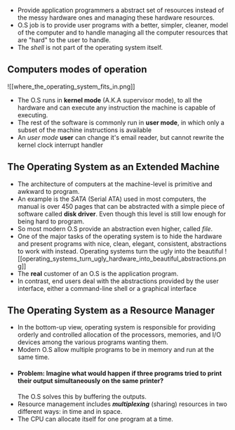 - Provide application programmers a abstract set of resources instead of the messy hardware ones and managing these hardware resources. 
- O.S job is to provide user programs with a better, simpler, cleaner, model of the computer and to handle managing all the computer resources that are "hard" to the user to handle.
- The *shell* is not part of the operating system itself.
## Computers modes of operation
![[where_the_operating_system_fits_in.png]]
- The O.S runs in **kernel mode** (A.K.A supervisor mode), to all the hardware and can execute any instruction the machine is capable of executing.
- The rest of the software is commonly run in **user mode**, in which only a
subset of the machine instructions is available
- An *user mode* **user** can change it's email reader, but cannot rewrite the kernel clock interrupt handler
## The Operating System as an Extended Machine
- The architecture of computers at the machine-level is primitive and awkward to program.
- An example is the *SATA* (Serial ATA) used in most computers, the manual is over 450 pages that can be abstracted with a simple piece of software called **disk driver**. Even though this level is still low enough for being hard to program.
- So most modern O.S provide an abstraction even higher, called *file*.
- One of the major tasks of the operating system is to hide the hardware and present programs with nice, clean, elegant, consistent, abstractions to work with instead. Operating systems turn the ugly into the beautiful
![[operating_systems_turn_ugly_hardware_into_beautiful_abstractions.png]]
- The **real** customer of an O.S is the application program.
- In contrast, end users deal with the abstractions provided by the user interface, either a command-line shell or a graphical interface
## The Operating System as a Resource Manager
- In the bottom-up view, operating system is responsible for providing orderly and controlled allocation of the processors, memories, and I/O devices among the various programs wanting them.
- Modern O.S allow multiple programs to be in memory and run at the same time.
- #### Problem: Imagine what would happen if three programs tried to print their output simultaneously on the same printer?
  The O.S solves this by buffering the outputs.
- Resource management includes ***multiplexing*** (sharing) resources in two different ways: in time and in space.
- The CPU can allocate itself for one program at a time.